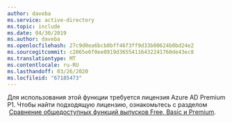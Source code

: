 ```yaml
---
author: daveba
ms.service: active-directory
ms.topic: include
ms.date: 04/30/2019
ms.author: daveba
ms.openlocfilehash: 27c9d0ea6bcb0bff46f3ff9d33b00624b0bd24e2
ms.sourcegitcommit: c2065e6f0ee0919d36554116432241760de43ec8
ms.translationtype: MT
ms.contentlocale: ru-RU
ms.lasthandoff: 03/26/2020
ms.locfileid: "67185473"
---
```

Для использования этой функции требуется лицензия Azure AD Premium P1. Чтобы найти подходящую лицензию, ознакомьтесь с разделом  [Сравнение общедоступных функций выпусков Free, Basic и Premium](https://azure.microsoft.com/pricing/details/active-directory/).